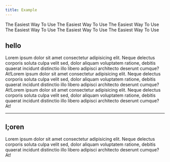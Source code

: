 ```yaml
---
title: Example
---
```


The Easiest Way To Use
The Easiest Way To Use
The Easiest Way To Use
The Easiest Way To Use
The Easiest Way To Use
The Easiest Way To Use

## hello
Lorem ipsum dolor sit amet consectetur adipisicing elit. Neque delectus corporis soluta culpa velit sed, dolor aliquam voluptatem ratione, debitis quaerat incidunt distinctio illo libero adipisci architecto deserunt cumque? At!Lorem ipsum dolor sit amet consectetur adipisicing elit. Neque delectus corporis soluta culpa velit sed, dolor aliquam voluptatem ratione, debitis quaerat incidunt distinctio illo libero adipisci architecto deserunt cumque? At!Lorem ipsum dolor sit amet consectetur adipisicing elit. Neque delectus corporis soluta culpa velit sed, dolor aliquam voluptatem ratione, debitis quaerat incidunt distinctio illo libero adipisci architecto deserunt cumque? At!

---

## l;oren
Lorem ipsum dolor sit amet consectetur adipisicing elit. Neque delectus corporis soluta culpa velit sed, dolor aliquam voluptatem ratione, debitis quaerat incidunt distinctio illo libero adipisci architecto deserunt cumque? At!
